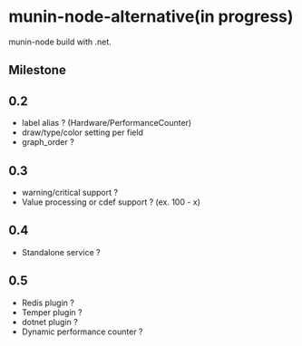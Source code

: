 # munin-node-alternative(in progress)

munin-node build with .net.

## Milestone

## 0.2

* label alias ? (Hardware/PerformanceCounter)
* draw/type/color setting per field
* graph_order ?

## 0.3

* warning/critical support ?
* Value processing or cdef support ? (ex. 100 - x)

## 0.4

* Standalone service ?

## 0.5

* Redis plugin ?
* Temper plugin ?
* dotnet plugin ?
* Dynamic performance counter ?

